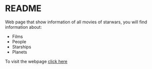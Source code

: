 # README
Web page that show information of all movies of starwars, you will find information about:
* Films
* People
* Starships
* Planets

To visit the webpage [click here](https://starweb.herokuapp.com)
